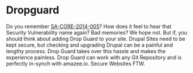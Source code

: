 # Dropguard

Do you remember [SA-CORE-2014-005](https://www.drupal.org/SA-CORE-2014-005)? How does it feel to hear that Security Vulnerability name again? Bad memories? We hope not. But if, you should think about adding Drop Guard to your site. Drupal Sites need to be kept secure, but checking and upgrading Drupal can be a
painful and lengthy process. Drop Guard takes over this hassle and makes the experience
painless. Drop Guard can work with any Git Repository and is perfectly in-synch with amazee.io. Secure Websites FTW.
